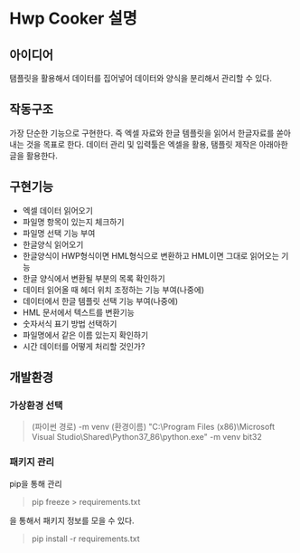 # Hwp Cooker 설명

## 아이디어

탬플릿을 활용해서 데이터를 집어넣어 데이터와 양식을 분리해서 관리할 수 있다.

## 작동구조

가장 단순한 기능으로 구현한다.
즉 엑셀 자료와 한글 템플릿을 읽어서 한글자료를 쏟아내는 것을 목표로 한다.
데이터 관리 및 입력툴은 엑셀을 활용, 탬플릿 제작은 아래아한글을 활용한다.

## 구현기능

- 엑셀 데이터 읽어오기
- 파일명 항목이 있는지 체크하기
- 파일명 선택 기능 부여
- 한글양식 읽어오기
- 한글양식이 HWP형식이면 HML형식으로 변환하고 HML이면 그대로 읽어오는 기능
- 한글 양식에서 변환될 부분의 목록 확인하기
- 데이터 읽어올 때 헤더 위치 조정하는 기능 부여(나중에)
- 데이터에서 한글 템플릿 선택 기능 부여(나중에)
- HML 문서에서 텍스트를 변환기능
- 숫자서식 표기 방법 선택하기
- 파일명에서 같은 이름 있는지 확인하기
- 시간 데이터를 어떻게 처리할 것인가?


## 개발환경

### 가상환경 선택


> (파이썬 경로) -m venv (환경이름)
> "C:\Program Files (x86)\Microsoft Visual Studio\Shared\Python37_86\python.exe" -m venv bit32

### 패키지 관리
 
pip을 통해 관리

> pip freeze > requirements.txt

을 통해서 패키지 정보를 모을 수 있다.

> pip install -r requirements.txt

### 

## 
